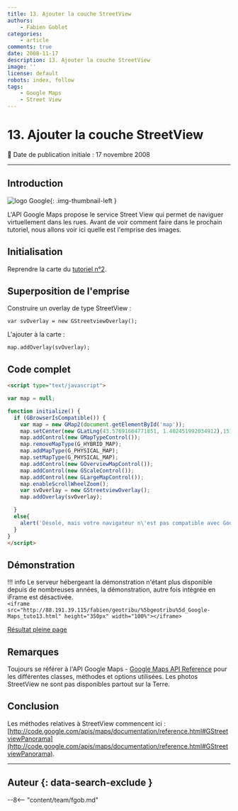 ```yaml
---
title: 13. Ajouter la couche StreetView
authors:
    - Fabien Goblet
categories:
    - article
comments: true
date: 2008-11-17
description: 13. Ajouter la couche StreetView
image: ''
license: default
robots: index, follow
tags:
    - Google Maps
    - Street View
---
```


# 13. Ajouter la couche StreetView

:calendar: Date de publication initiale : 17 novembre 2008

----

## Introduction

![logo Google](https://cdn.geotribu.fr/img/logos-icones/entreprises_association/google/google.webp "logo Google"){: .img-thumbnail-left }

L'API Google Maps propose le service Street View qui permet de naviguer virtuellement dans les rues. Avant de voir comment faire dans le prochain tutoriel, nous allons voir ici quelle est l'emprise des images.  

## Initialisation

Reprendre la carte du [tutoriel n°2](2008-08-22_2-enrichir-la-carte-avec-des-boutons-et-des-controles.md).  

## Superposition de l'emprise

Construire un overlay de type StreetView :

`var svOverlay = new GStreetviewOverlay();`  

L'ajouter à la carte :

`map.addOverlay(svOverlay);`  

## Code complet

```html
<script type="text/javascript">

var map = null;

function initialize() {
  if (GBrowserIsCompatible()) {
    var map = new GMap2(document.getElementById('map'));
    map.setCenter(new GLatLng(43.57691664771851, 1.402451992034912),15);
    map.addControl(new GMapTypeControl());
    map.removeMapType(G_HYBRID_MAP);
    map.addMapType(G_PHYSICAL_MAP);
    map.setMapType(G_PHYSICAL_MAP);
    map.addControl(new GOverviewMapControl());
    map.addControl(new GScaleControl());
    map.addControl(new GLargeMapControl());
    map.enableScrollWheelZoom();
    var svOverlay = new GStreetviewOverlay();
    map.addOverlay(svOverlay);

  }
  else{
    alert('Désolé, mais votre navigateur n\'est pas compatible avec Google Maps');
  }
}
</script>
```

## Démonstration

!!! info
    Le serveur hébergeant la démonstration n'étant plus disponible depuis de nombreuses années, la démonstration, autre fois intégrée en iFrame est désactivée.  
    `<iframe src="http://88.191.39.115/fabien/geotribu/%5bgeotribu%5d_Google-Maps_tuto13.html" height="350px" width="100%"></iframe>`

[Résultat pleine page](http://88.191.39.115/fabien/geotribu/%5bgeotribu%5d_Google-Maps_tuto13.html)

## Remarques

Toujours se référer à l'API Google Maps - [Google Maps API Reference](http://code.google.com/apis/maps/documentation/reference.html) pour les différentes classes, méthodes et options utilisées.
Les photos StreetView ne sont pas disponibles partout sur la Terre.

## Conclusion

Les méthodes relatives à StreetView commencent ici : [http://code.google.com/apis/maps/documentation/reference.html#GStreetviewPanorama](http://code.google.com/apis/maps/documentation/reference.html#GStreetviewPanorama).

----

## Auteur {: data-search-exclude }

--8<-- "content/team/fgob.md"
